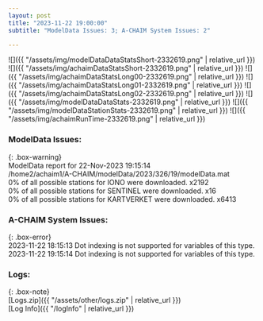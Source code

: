 ```yaml
---
layout: post
title: "2023-11-22 19:00:00"
subtitle: "ModelData Issues: 3; A-CHAIM System Issues: 2"

---
```


![]({{ "/assets/img/modelDataDataStatsShort-2332619.png" | relative_url }})
![]({{ "/assets/img/achaimDataStatsShort-2332619.png" | relative_url }})
![]({{ "/assets/img/achaimDataStatsLong00-2332619.png" | relative_url }})
![]({{ "/assets/img/achaimDataStatsLong01-2332619.png" | relative_url }})
![]({{ "/assets/img/achaimDataStatsLong02-2332619.png" | relative_url }})
![]({{ "/assets/img/modelDataDataStats-2332619.png" | relative_url }})
![]({{ "/assets/img/modelDataStationStats-2332619.png" | relative_url }})
![]({{ "/assets/img/achaimRunTime-2332619.png" | relative_url }})


### ModelData Issues:  
  
{: .box-warning}  
 ModelData report for 22-Nov-2023 19:15:14   
 /home2/achaim1/A-CHAIM/modelData/2023/326/19/modelData.mat   
 0% of all possible stations for IONO were downloaded. x2192   
 0% of all possible stations for SENTINEL were downloaded. x16   
 0% of all possible stations for KARTVERKET were downloaded. x6413   
  
### A-CHAIM System Issues:  
  
{: .box-error}  
2023-11-22 18:15:13 Dot indexing is not supported for variables of this type.  
2023-11-22 19:15:14 Dot indexing is not supported for variables of this type.  

### Logs:  
  
{: .box-note}  
[Logs.zip]({{ "/assets/other/logs.zip" | relative_url }})  
[Log Info]({{ "/logInfo" | relative_url }})  
